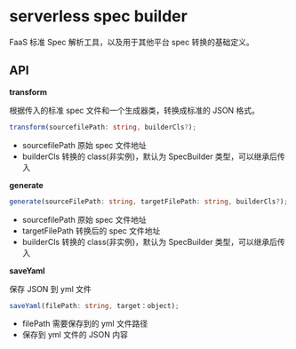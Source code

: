 # serverless spec builder

FaaS 标准 Spec 解析工具，以及用于其他平台 spec 转换的基础定义。

## API

**transform**

根据传入的标准 spec 文件和一个生成器类，转换成标准的 JSON 格式。

```ts
transform(sourcefilePath: string, builderCls?);
```

- sourcefilePath 原始 spec 文件地址
- builderCls 转换的 class(非实例)，默认为 SpecBuilder 类型，可以继承后传入

**generate**

```ts
generate(sourceFilePath: string, targetFilePath: string, builderCls?);
```

- sourcefilePath 原始 spec 文件地址
- targetFilePath 转换后的 spec 文件地址
- builderCls 转换的 class(非实例)，默认为 SpecBuilder 类型，可以继承后传入

**saveYaml**

保存 JSON 到 yml 文件

```ts
saveYaml(filePath: string, target：object);
```

- filePath 需要保存到的 yml 文件路径
- 保存到 yml 文件的 JSON 内容
